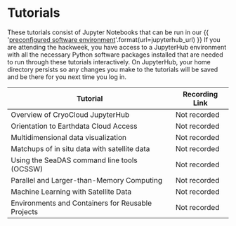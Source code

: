 # Tutorials

These tutorials consist of Jupyter Notebooks that can be run in our
{{ '[preconfigured software environment]({url})'.format(url=jupyterhub_url) }}
If you are attending the hackweek, you have access to a JupyterHub environment
with all the necessary Python software packages installed that are needed to run
through these tutorials interactively. On JupyterHub, your home directory persists
so any changes you make to the tutorials will be saved and be there for you next
time you log in.

| Tutorial |  Recording Link |
| -  | - |
| Overview of CryoCloud JupyterHub | Not recorded |
| Orientation to Earthdata Cloud Access | Not recorded |
| Multidimensional data visualization | Not recorded |
| Matchups of in situ data with satellite data | Not recorded |
| Using the SeaDAS command line tools (OCSSW) | Not recorded |
| Parallel and Larger-than-Memory Computing | Not recorded |
| Machine Learning with Satellite Data | Not recorded |
| Environments and Containers for Reusable Projects | Not recorded |
